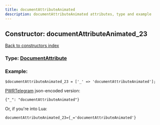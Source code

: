 ```yaml
---
title: documentAttributeAnimated
description: documentAttributeAnimated attributes, type and example
---
```

## Constructor: documentAttributeAnimated\_23  
[Back to constructors index](index.md)






### Type: [DocumentAttribute](../types/DocumentAttribute.md)


### Example:

```
$documentAttributeAnimated_23 = ['_' => 'documentAttributeAnimated'];
```  

[PWRTelegram](https://pwrtelegram.xyz) json-encoded version:

```
{"_": "documentAttributeAnimated"}
```


Or, if you're into Lua:  


```
documentAttributeAnimated_23={_='documentAttributeAnimated'}

```


